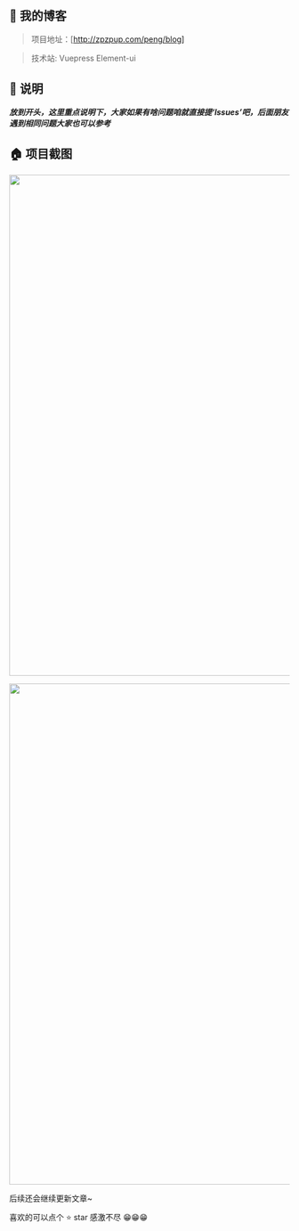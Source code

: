 ## 💌 我的博客

> 项目地址：[http://zpzpup.com/peng/blog]

> 技术站: Vuepress Element-ui

## 📢 说明

***放到开头，这里重点说明下，大家如果有啥问题咱就直接提‘lssues’吧，后面朋友遇到相同问题大家也可以参考***

## 🏠 项目截图

<p align="center">
  <img width="900" src="http://www.zpzpup.com/assets/image/blog1.png">
</p>
<p align="center">
  <img width="900" src="http://www.zpzpup.com/assets/image/blog2.png">
</p>

后续还会继续更新文章~

喜欢的可以点个 ⭐ star 感激不尽 😁😁😁






